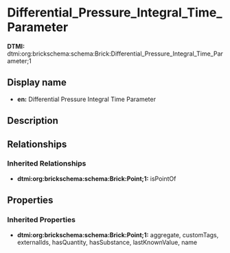 # Differential_Pressure_Integral_Time_Parameter
**DTMI:** dtmi:org:brickschema:schema:Brick:Differential_Pressure_Integral_Time_Parameter;1
## Display name
- **en:** Differential Pressure Integral Time Parameter
## Description
## Relationships
### Inherited Relationships
* **dtmi:org:brickschema:schema:Brick:Point;1:** isPointOf
## Properties
### Inherited Properties
* **dtmi:org:brickschema:schema:Brick:Point;1:** aggregate, customTags, externalIds, hasQuantity, hasSubstance, lastKnownValue, name
